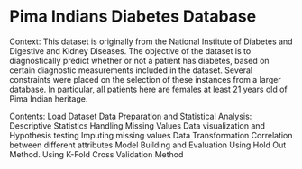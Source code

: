 # Pima Indians Diabetes Database

Context:
This dataset is originally from the National Institute of Diabetes and Digestive and Kidney Diseases. The objective of the dataset is to diagnostically predict whether or not a patient has diabetes, based on certain diagnostic measurements included in the dataset. Several constraints were placed on the selection of these instances from a larger database. In particular, all patients here are females at least 21 years old of Pima Indian heritage.

Contents:
Load Dataset
Data Preparation and Statistical Analysis:
Descriptive Statistics
Handling Missing Values
Data visualization and Hypothesis testing
Imputing missing values
Data Transformation
Correlation between different attributes
Model Building and Evaluation
Using Hold Out Method.
Using K-Fold Cross Validation Method
